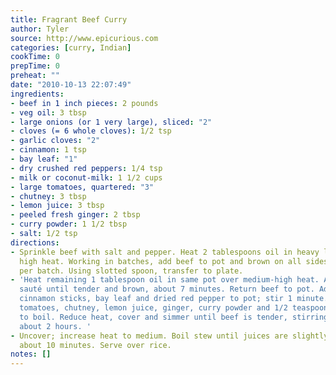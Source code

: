 ```yaml
---
title: Fragrant Beef Curry
author: Tyler
source: http://www.epicurious.com
categories: [curry, Indian]
cookTime: 0
prepTime: 0
preheat: ""
date: "2010-10-13 22:07:49"
ingredients:
- beef in 1 inch pieces: 2 pounds
- veg oil: 3 tbsp
- large onions (or 1 very large), sliced: "2"
- cloves (= 6 whole cloves): 1/2 tsp
- garlic cloves: "2"
- cinnamon: 1 tsp
- bay leaf: "1"
- dry crushed red peppers: 1/4 tsp
- milk or coconut-milk: 1 1/2 cups
- large tomatoes, quartered: "3"
- chutney: 3 tbsp
- lemon juice: 3 tbsp
- peeled fresh ginger: 2 tbsp
- curry powder: 1 1/2 tbsp
- salt: 1/2 tsp
directions:
- Sprinkle beef with salt and pepper. Heat 2 tablespoons oil in heavy large pot over
  high heat. Working in batches, add beef to pot and brown on all sides, about 7 minutes
  per batch. Using slotted spoon, transfer to plate.
- 'Heat remaining 1 tablespoon oil in same pot over medium-high heat. Add onions;
  sauté until tender and brown, about 7 minutes. Return beef to pot. Add cloves, garlic,
  cinnamon sticks, bay leaf and dried red pepper to pot; stir 1 minute. Stir in milk,
  tomatoes, chutney, lemon juice, ginger, curry powder and 1/2 teaspoon salt and bring
  to boil. Reduce heat, cover and simmer until beef is tender, stirring occasionally,
  about 2 hours. '
- Uncover; increase heat to medium. Boil stew until juices are slightly thickened,
  about 10 minutes. Serve over rice.
notes: []
---
```


